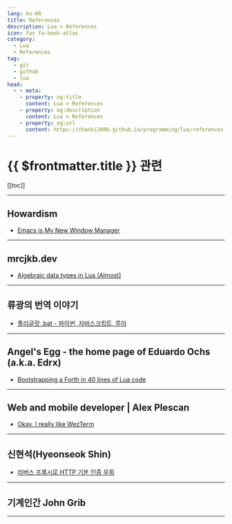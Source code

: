 ```yaml
---
lang: ko-KR
title: References
description: Lua > References
icon: fas fa-book-atlas
category: 
  - Lua
  - References
tag: 
  - git
  - github 
  - lua
head:
  - - meta:
    - property: og:title
      content: Lua > References
    - property: og:description
      content: Lua > References
    - property: og:url
      content: https://chanhi2000.github.io/programming/lua/references.html
---
```


# {{ $frontmatter.title }} 관련

[[toc]]

---

## Howardism

- [Emacs is My New Window Manager](https://howardism.org/Technical/Emacs/new-window-manager.html)

---

## mrcjkb.dev

- [Algebraic data types in Lua (Almost)](https://mrcjkb.dev/posts/2023-08-17-lua-adts.html)

---

## 류광의 번역 이야기

- [폴리글랏 .bat - 파이썬, 자바스크립트, 루아](https://occamsrazr.net/tt/398)

---

## Angel's Egg - the home page of Eduardo Ochs (a.k.a. Edrx)

- [Bootstrapping a Forth in 40 lines of Lua code](http://angg.twu.net/miniforth-article.html)

---

## Web and mobile developer | Alex Plescan

- [Okay, I really like WezTerm](https://alexplescan.com/posts/2024/08/10/wezterm/)

---

## 신현석(Hyeonseok Shin)

- [리버스 프록시로 HTTP 기본 인증 우회](https://hyeonseok.com/blog/922)

<!-- END: hyeonseok.com -->

---

## 기계인간 John Grib

<SiteInfo
  name="coc.nvim"
  desc="vim을 vscode처럼 사용할 수 있게 도와주는 자동완성 플러그인"
  url="https://johngrib.github.io/wiki/vim/coc-nvim/"
  logo="https://johngrib.github.io/resource/icon/android-icon-192x192.png"
  preview="https://johngrib.github.io/resource/johngrib.png"/>

---

<TagLinks />
